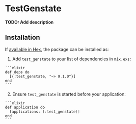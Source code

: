 # TestGenstate

**TODO: Add description**

## Installation

If [available in Hex](https://hex.pm/docs/publish), the package can be installed as:

  1. Add `test_genstate` to your list of dependencies in `mix.exs`:

    ```elixir
    def deps do
      [{:test_genstate, "~> 0.1.0"}]
    end
    ```

  2. Ensure `test_genstate` is started before your application:

    ```elixir
    def application do
      [applications: [:test_genstate]]
    end
    ```

